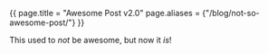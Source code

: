 {{
page.title   = "Awesome Post v2.0"
page.aliases = {"/blog/not-so-awesome-post/"}
}}

This used to *not* be awesome, but now it *is*!
